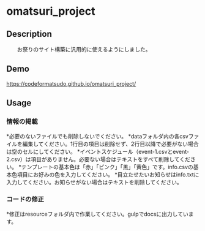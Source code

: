 # omatsuri_project

## Description
　　お祭りのサイト構築に汎用的に使えるようにしました。

## Demo
  https://codeformatsudo.github.io/omatsuri_project/

## Usage
### 情報の掲載
*必要のないファイルでも削除しないでください。
*dataフォルダ内の各csvファイルを編集してください。1行目の項目は削除せず、2行目以降で必要がない場合は空のセルにしてください。
*イベントスケジュール（event-1.csvとevent-2.csv）は項目がありません。必要ない場合はテキストをすべて削除してください。
*テンプレートの基本色は「赤」「ピンク」「黒」「黄色」です。info.csvの基本色項目にお好みの色を入力してください。
*目立たせたいお知らせはinfo.txtに入力してください。お知らせがない場合はテキストを削除してください。

### コードの修正
*修正はresourceフォルダ内で作業してください。gulpでdocsに出力しています。
